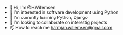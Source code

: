 - 👋 Hi, I’m @HWillemsen
- 👀 I’m interested in software development using Python
- 🌱 I’m currently learning Python, Django
- 💞️ I’m looking to collaborate on interestig projects
- 📫 How to reach me harmjan.willemsen@gmail.com

<!---
HWillemsen/HWillemsen is a ✨ special ✨ repository because its `README.md` (this file) appears on your GitHub profile.
You can click the Preview link to take a look at your changes.
--->
